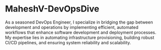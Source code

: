 # MaheshV-DevOpsDive
As a seasoned DevOps Engineer, I specialize in bridging the gap between development and operations by implementing efficient, automated workflows that enhance software development and deployment processes. My expertise lies in automating infrastructure provisioning, building robust CI/CD pipelines, and ensuring system reliability and scalability.
